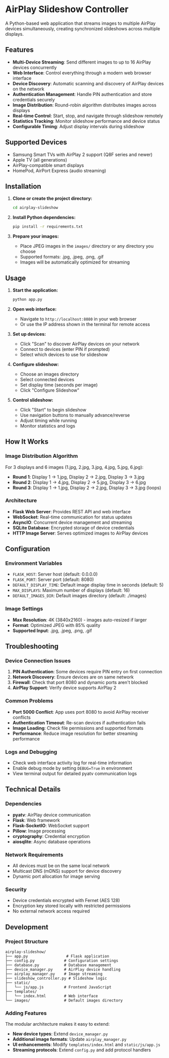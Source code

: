 # AirPlay Slideshow Controller

A Python-based web application that streams images to multiple AirPlay devices simultaneously, creating synchronized slideshows across multiple displays.

## Features

- **Multi-Device Streaming**: Send different images to up to 16 AirPlay devices concurrently
- **Web Interface**: Control everything through a modern web browser interface
- **Device Discovery**: Automatic scanning and discovery of AirPlay devices on the network
- **Authentication Management**: Handle PIN authentication and store credentials securely
- **Image Distribution**: Round-robin algorithm distributes images across displays
- **Real-time Control**: Start, stop, and navigate through slideshow remotely
- **Statistics Tracking**: Monitor slideshow performance and device status
- **Configurable Timing**: Adjust display intervals during slideshow

## Supported Devices

- Samsung Smart TVs with AirPlay 2 support (Q8F series and newer)
- Apple TV (all generations)
- AirPlay-compatible smart displays
- HomePod, AirPort Express (audio streaming)

## Installation

1. **Clone or create the project directory:**
   ```bash
   cd airplay-slideshow
   ```

2. **Install Python dependencies:**
   ```bash
   pip install -r requirements.txt
   ```

3. **Prepare your images:**
   - Place JPEG images in the `images/` directory or any directory you choose
   - Supported formats: .jpg, .jpeg, .png, .gif
   - Images will be automatically optimized for streaming

## Usage

1. **Start the application:**
   ```bash
   python app.py
   ```

2. **Open web interface:**
   - Navigate to `http://localhost:8080` in your web browser
   - Or use the IP address shown in the terminal for remote access

3. **Set up devices:**
   - Click "Scan" to discover AirPlay devices on your network
   - Connect to devices (enter PIN if prompted)
   - Select which devices to use for slideshow

4. **Configure slideshow:**
   - Choose an images directory
   - Select connected devices
   - Set display time (seconds per image)
   - Click "Configure Slideshow"

5. **Control slideshow:**
   - Click "Start" to begin slideshow
   - Use navigation buttons to manually advance/reverse
   - Adjust timing while running
   - Monitor statistics and logs

## How It Works

### Image Distribution Algorithm

For 3 displays and 6 images (1.jpg, 2.jpg, 3.jpg, 4.jpg, 5.jpg, 6.jpg):

- **Round 1**: Display 1 → 1.jpg, Display 2 → 2.jpg, Display 3 → 3.jpg
- **Round 2**: Display 1 → 4.jpg, Display 2 → 5.jpg, Display 3 → 6.jpg  
- **Round 3**: Display 1 → 1.jpg, Display 2 → 2.jpg, Display 3 → 3.jpg (loops)

### Architecture

- **Flask Web Server**: Provides REST API and web interface
- **WebSocket**: Real-time communication for status updates
- **AsyncIO**: Concurrent device management and streaming
- **SQLite Database**: Encrypted storage of device credentials
- **HTTP Image Server**: Serves optimized images to AirPlay devices

## Configuration

### Environment Variables

- `FLASK_HOST`: Server host (default: 0.0.0.0)
- `FLASK_PORT`: Server port (default: 8080)
- `DEFAULT_DISPLAY_TIME`: Default image display time in seconds (default: 5)
- `MAX_DISPLAYS`: Maximum number of displays (default: 16)
- `DEFAULT_IMAGES_DIR`: Default images directory (default: ./images)

### Image Settings

- **Max Resolution**: 4K (3840x2160) - images auto-resized if larger
- **Format**: Optimized JPEG with 85% quality
- **Supported Input**: .jpg, .jpeg, .png, .gif

## Troubleshooting

### Device Connection Issues

1. **PIN Authentication**: Some devices require PIN entry on first connection
2. **Network Discovery**: Ensure devices are on same network
3. **Firewall**: Check that port 8080 and dynamic ports aren't blocked
4. **AirPlay Support**: Verify device supports AirPlay 2

### Common Problems

- **Port 5000 Conflict**: App uses port 8080 to avoid AirPlay receiver conflicts
- **Authentication Timeout**: Re-scan devices if authentication fails
- **Image Loading**: Check file permissions and supported formats
- **Performance**: Reduce image resolution for better streaming performance

### Logs and Debugging

- Check web interface activity log for real-time information
- Enable debug mode by setting `DEBUG=True` in environment
- View terminal output for detailed pyatv communication logs

## Technical Details

### Dependencies

- **pyatv**: AirPlay device communication
- **Flask**: Web framework
- **Flask-SocketIO**: WebSocket support
- **Pillow**: Image processing
- **cryptography**: Credential encryption
- **aiosqlite**: Async database operations

### Network Requirements

- All devices must be on the same local network
- Multicast DNS (mDNS) support for device discovery
- Dynamic port allocation for image serving

### Security

- Device credentials encrypted with Fernet (AES 128)
- Encryption key stored locally with restricted permissions
- No external network access required

## Development

### Project Structure

```
airplay-slideshow/
├── app.py                 # Flask application
├── config.py             # Configuration settings
├── database.py           # Database management
├── device_manager.py     # AirPlay device handling
├── airplay_manager.py    # Image streaming
├── slideshow_controller.py # Slideshow logic
├── static/
│   └── js/app.js         # Frontend JavaScript
├── templates/
│   └── index.html        # Web interface
└── images/               # Default images directory
```

### Adding Features

The modular architecture makes it easy to extend:

- **New device types**: Extend `device_manager.py`
- **Additional image formats**: Update `airplay_manager.py`
- **UI enhancements**: Modify `templates/index.html` and `static/js/app.js`
- **Streaming protocols**: Extend `config.py` and add protocol handlers

